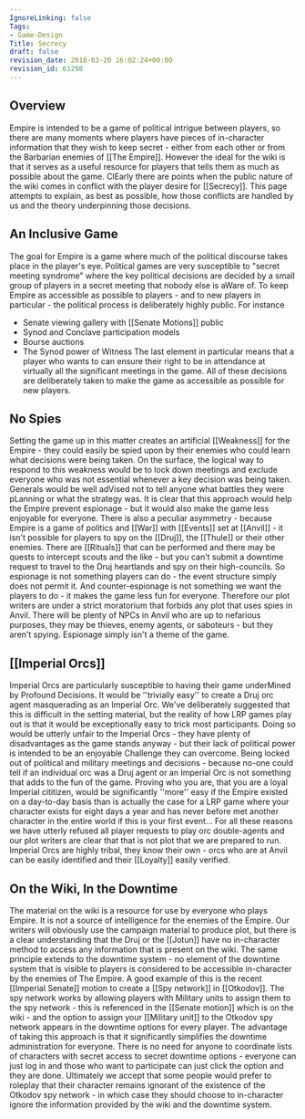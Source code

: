 ```yaml
---
IgnoreLinking: false
Tags:
- Game-Design
Title: Secrecy
draft: false
revision_date: 2018-03-20 16:02:24+00:00
revision_id: 61298
---
```


## Overview
Empire is intended to be a game of political intrigue between players, so there are many moments where players have pieces of in-character information that they wish to keep secret - either from each other or from the Barbarian enemies of [[The Empire]]. However the ideal for the wiki is that it serves as a useful resource for players that tells them as much as possible about the game. ClEarly there are points when the public nature of the wiki comes in conflict with the player desire for [[Secrecy]]. This page attempts to explain, as best as possible, how those conflicts are handled by us and the theory underpinning those decisions.
## An Inclusive Game
The goal for Empire is a game where much of the political discourse takes place in the player's eye. Political games are very susceptible to "secret meeting syndrome" where the key political decisions are decided by a small group of players in a secret meeting that nobody else is aWare of. To keep Empire as accessible as possible to players - and to new players in particular - the political process is deliberately highly public. For instance
* Senate viewing gallery with [[Senate Motions]] public
* Synod and Conclave participation models
* Bourse auctions
* The Synod power of Witness
The last element in particular means that a player who wants to can ensure their right to be in attendance at virtually all the significant meetings in the game. All of these decisions are deliberately taken to make the game as accessible as possible for new players.
## No Spies
Setting the game up in this matter creates an artificial [[Weakness]] for the Empire - they could easily be spied upon by their enemies who could learn what decisions were being taken. On the surface, the logical way to respond to this weakness would be to lock down meetings and exclude everyone who was not essential whenever a key decision was being taken. Generals would be well adVised not to tell anyone what battles they were pLanning or what the strategy was. It is clear that this approach would help the Empire prevent espionage - but it would also make the game less enjoyable for everyone.
There is also a peculiar asymmetry - because Empire is a game of politics and [[War]] with [[Events]] set at [[Anvil]] - it isn't possible for players to spy on the [[Druj]], the [[Thule]] or their other enemies. There are [[Rituals]] that can be performed and there may be quests to intercept scouts and the like - but you can't submit a downtime request to travel to the Druj heartlands and spy on their high-councils.
So espionage is not something players can do - the event structure simply does not permit it. And counter-espionage is not something we want the players to do - it makes the game less fun for everyone. Therefore our plot writers are under a strict moratorium that forbids any plot that uses spies in Anvil. There will be plenty of NPCs in Anvil who are up to nefarious purposes, they may be thieves, enemy agents, or saboteurs - but they aren't spying. Espionage simply isn't a theme of the game.
## [[Imperial Orcs]]
Imperial Orcs are particularly susceptible to having their game underMined by Profound Decisions. It would be ''trivially easy'' to create a Druj orc agent masquerading as an Imperial Orc. We've deliberately suggested that this is difficult in the setting material, but the reality of how LRP games play out is that it would be exceptionally easy to trick most participants.
Doing so would be utterly unfair to the Imperial Orcs - they have plenty of disadvantages as the game stands anyway - but their lack of political power is intended to be an enjoyable Challenge they can overcome. Being locked out of political and military meetings and decisions - because no-one could tell if an individual orc was a Druj agent or an Imperial Orc is not something that adds to the fun of the game. Proving who you are, that you are a loyal Imperial cititizen, would be significantly ''more'' easy if the Empire existed on a day-to-day basis than is actually the case for a LRP game where your character exists for eight days a year and has never before met another character in the entire world if this is your first event...
For all these reasons we have utterly refused all player requests to play orc double-agents and our plot writers are clear that that is not plot that we are prepared to run. Imperial Orcs are highly tribal, they know their own - orcs who are at Anvil can be easily identified and their [[Loyalty]] easily verified.
## On the Wiki, In the Downtime
The material on the wiki is a resource for use by everyone who plays Empire. It is not a source of intelligence for the enemies of the Empire. Our writers will obviously use the campaign material to produce plot, but there is a clear understanding that the Druj or the [[Jotun]] 
have no in-character method to access any information that is present on the wiki. The same principle extends to the downtime system - no element of the downtime system that is visible to players is considered to be accessible in-character by the enemies of The Empire.
A good example of this is the recent [[Imperial Senate]] motion to create a [[Spy network]] in [[Otkodov]]. The spy network works by allowing players with Military units to assign them to the spy network - this is referenced in the [[Senate motion]] which is on the wiki - and the option to assign your [[Military unit]] to the Otkodov spy network appears in the downtime options for every player.
The advantage of taking this approach is that it significantly simplifies the downtime administration for everyone. There is no need for anyone to coordinate lists of characters with secret access to secret downtime options - everyone can just log in and those who want to participate can just click the option and they are done.
Ultimately we accept that some people would prefer to roleplay that their character remains ignorant of the existence of the Otkodov spy network - in which case they should choose to in-character ignore the information provided by the wiki and the downtime system.